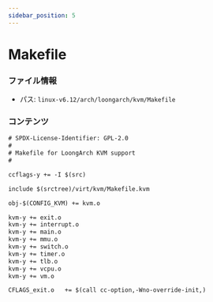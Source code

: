 ```yaml
---
sidebar_position: 5
---
```

# Makefile

### ファイル情報

- パス: `linux-v6.12/arch/loongarch/kvm/Makefile`

### コンテンツ

```txt
# SPDX-License-Identifier: GPL-2.0
#
# Makefile for LoongArch KVM support
#

ccflags-y += -I $(src)

include $(srctree)/virt/kvm/Makefile.kvm

obj-$(CONFIG_KVM) += kvm.o

kvm-y += exit.o
kvm-y += interrupt.o
kvm-y += main.o
kvm-y += mmu.o
kvm-y += switch.o
kvm-y += timer.o
kvm-y += tlb.o
kvm-y += vcpu.o
kvm-y += vm.o

CFLAGS_exit.o	+= $(call cc-option,-Wno-override-init,)

```
